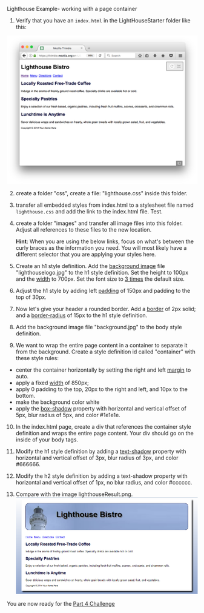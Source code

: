 Lighthouse Example-
working with a page container


1. Verify that you have an `index.html`  in the LightHouseStarter folder like this:

![Lighthouse Starter](LighthouseStarter/lighthouseStarter.png)

2. create a folder "css", create a file: "lighthouse.css" inside this folder.

3. transfer all embedded styles from index.html to a stylesheet file named `lighthouse.css` and
   add the link to the index.html file. Test.

4. create a folder "images" and transfer all image files into this folder. 
   Adjust all references to these files to the new location.
   
   **Hint**: When you are using the below links, focus on what's between the curly braces as the information you need. You will most likely have a different selector that you are applying your styles here. 

5. Create an h1 style definition. Add the [background image](https://www.w3schools.com/cssref/pr_background-image.asp) file "lighthouselogo.jpg" 
   to the h1 style definition. Set the height to 100px and the [width](https://www.w3schools.com/cssref/pr_dim_width.asp) to 700px. 
   Set the font size to [3 times](https://www.w3schools.com/cssref/pr_font_font-size.asp) the default size.

6. Adjust the h1 style by adding left [padding](https://www.w3schools.com/css/css_padding.asp) of 150px and padding to the top of 30px.

7. Now let's give your header a rounded border. Add a [border](https://www.w3schools.com/css/css_border.asp) of 2px solid; and a [border-radius](https://www.w3schools.com/cssref/css3_pr_border-radius.asp) of 15px to the h1 style definition.

8. Add the background image file "background.jpg" to the body style definition.

9. We want to wrap the entire page content in a container to separate it from
   the background. Create a style definition id called "container" with these 
   style rules:

  - center the container horizontally by setting the right and left [margin](https://www.w3schools.com/css/css_margin.asp) to auto.
  - apply a fixed [width](https://www.w3schools.com/cssref/pr_dim_width.asp) of 850px;
  - apply 0 padding to the top, 20px to the right and left, and 10px to the bottom.
  - make the background color white
  - apply the [box-shadow](https://www.w3schools.com/cssref/css3_pr_box-shadow.asp) property with horizontal and vertical offset of 5px, blur radius of 5px,
    and color #1e1e1e.

10. In the index.html page, create a div that references the container style definition and wraps the entire page content. Your div should go on the inside of your body tags. 

11. Modify the h1 style definition by adding a [text-shadow](https://www.w3schools.com/cssref/css3_pr_text-shadow.asp) property with horizontal and vertical offset of 3px, 
    blur radius of 3px, and color #666666.

12. Modify the h2 style definition by adding a text-shadow property with horizontal and vertical offset of 1px, 
    no blur radius, and color #cccccc.

13. Compare with the image lighthouseResult.png.
![Lighthouse Final](LighthouseStarter/lighthouseResult.png)

You are now ready for the [Part 4 Challenge](../part4Challenge)
